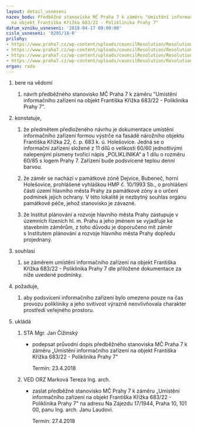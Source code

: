 ```yaml
---
layout: detail_usneseni
nazev_bodu: Předběžné stanovisko MČ Praha 7 k záměru "Umístění informačního zařízení
  na objekt Františka Křížka 683/22 - Poliklinika Prahy 7"
datum_vzniku_usneseni: '2018-04-17 00:00:00'
cislo_usneseni: '0295/18-R'
prilohy:
- https://www.praha7.cz/wp-content/uploads/councilResolution/Resolutions/29812/export/c1duvodova_zprava~346075.doc
- https://www.praha7.cz/wp-content/uploads/councilResolution/Resolutions/29812/export/c2_Navrh_pruvodniho_dopisu~346074.doc
- https://www.praha7.cz/wp-content/uploads/councilResolution/Resolutions/29812/export/c3_zadostostanovisko~346073.pdf
- https://www.praha7.cz/wp-content/uploads/councilResolution/Resolutions/29812/export/export~346972.pdf
organ: rada
---
```

<ol class="urzList_view" id="urzList">
<li class="urzClass1" id=""><span name="1">bere na vědomí</span> 
<ol class="urzOlClass">
<li class="urzClass2" style="TEXT-ALIGN: left" id=""><span><p>návrh předběžného stanovisko MČ Praha 7 k záměru "Umístění informačního zařízení na objekt Františka Křížka 683/22 - Poliklinika Prahy 7".<br></p></span></li></ol></li>
<li class="urzClass1" id=""><span name="50">konstatuje,</span> 
<ol class="urzOlClass" id="">
<li class="urzClass2" style="TEXT-ALIGN: left" id=""><span><p>že předmětem předloženého návrhu je dokumentace umístění informačního zařízení formou výstrče na fasádě nárožního objektu Františka Křížka 22, č. p. 683 k. ú. Holešovice. Jedná se o informační zařízení složené z 11 dílů o velikosti 60/60 jednotlivými nalepenými písmeny tvořící nápis „POLIKLINIKA“ a 1 dílu o rozměru 60/85 s logem Prahy 7. Zařízení bude podsvícené teplou denní barvou.<br></p></span></li>

<li class="urzClass2" style="TEXT-ALIGN: left" id=""><span><p>že záměr se nachází v památkové zóně Dejvice, Bubeneč, horní Holešovice, prohlášené vyhláškou HMP č. 10/1993 Sb., o prohlášení části území hlavního města Prahy za památkové zóny a o určení podmínek jejich ochrany. V této lokalitě je nezbytný souhlas orgánu památkové péče, jehož stanovisko je závazné.</p></span></li>

<li class="urzClass2" style="TEXT-ALIGN: left" id=""><span><p>že Institut plánování a rozvoje hlavního města Prahy&nbsp;zastupuje v územních řízeních hl. m. Prahu a jeho jménem se vyjadřuje ke stavebním záměrům, z toho důvodu je doporučeno mít záměr s&nbsp;Institutem plánování a rozvoje hlavního města Prahy dopředu projednaný.<br></p></span></li></ol></li>
<li class="urzClass1" id=""><span name="26">souhlasí</span> 
<ol class="urzOlClass decimal ">
<li class="urzClass2" style="TEXT-ALIGN: left" id=""><span><p>se záměrem umístění informačního zařízení na objekt Františka Křížka 683/22 - Poliklinika Prahy 7 dle přiložené dokumentace za níže uvedené podmínky.<br></p></span></li></ol></li>
<li class="urzClass1" id=""><span name="63">požaduje,</span> 
<ol class="urzOlClass" id="">


<li class="urzClass2" style="TEXT-ALIGN: left" id=""><span><p>aby podsvícení informačního zařízení bylo omezeno pouze na čas provozu polikliniky a jeho svítivost výrazně neovlivňovala charakter prostředí veřejného prostoru.<br></p></span></li></ol></li><li class="urzClass1" id="urzUkoly"><span name="1">ukládá</span><ol class="urzOlClass"><li class="urzClass2"><span><p>STA Mgr. Jan Čižinský</p></span><ul class="urzUlClass"><li class="urzClass3"><span><p>podepsat průvodní dopis předběžného stanoviska MČ Praha 7 k záměru „Umístění informačního zařízení na objekt Františka Křížka 683/22 - Poliklinika Prahy 7"</p></span><span class="urzUkolTermin">  Termín:&nbsp;23.4.2018</span></li></ul></li><li class="urzClass2"><span><p>VED ORZ Marková Tereza Ing. arch.</p></span><ul class="urzUlClass"><li class="urzClass3"><span><p>zaslat předběžné stanovisko MČ Prahy 7 k záměru „Umístění informačního zařízení na objekt Františka Křížka 683/22 - Poliklinika Prahy 7" na adresu Na Zájezdu 17/1944, Praha 10, 101 00, panu Ing. arch. Janu Laudovi.</p></span><span class="urzUkolTermin">  Termín:&nbsp;27.4.2018</span></li></ul></li></ol></li>
</ol>